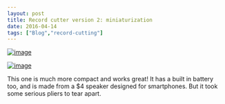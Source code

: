 ```yaml
---
layout: post
title: Record cutter version 2: miniaturization
date: 2016-04-14
tags: ["Blog","record-cutting"]
---
```


[![image](http://unterbahn.com/wp-content/uploads/2016/04/wp-1460682390290.jpg "wp-1460682390290")](wp-1460682390290.jpg)

[![image](http://unterbahn.com/wp-content/uploads/2016/04/wp-1460682395425.jpg "wp-1460682395425")](wp-1460682395425.jpg)

This one is much more compact and works great! It has a built in battery too, and is made from a $4 speaker designed for smartphones. But it took some serious pliers to tear apart.